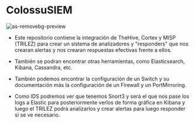 
# ColossuSIEM
![as-removebg-preview](https://user-images.githubusercontent.com/74800494/118487774-58fe6880-b71b-11eb-8b0e-c3b655288bb9.png)

- Este repositorio contiene la integración de TheHive, Cortex y MISP (TRILEZ) para crear un sistema de analizadores y "responders" que nos crearan alertas y nos crearan respuestas efectivas frente a ellos.

- También se podran encontrar otras herramientas, como Elasticsearch, Kibana, Cassandra, etc.

- También podemos encontrar la configuración de un Switch y su documentación más la configuración de un Firewall y un PortMirroring.

- Como IDS podremos ver que tenemos Snort3 y será el que nos pase los logs a Elastic para posteriormente verlos de forma gráfica en Kibana y luego el TRILEZ podrá analizarlos y crear alertas para luego responder si se ve necesario.
